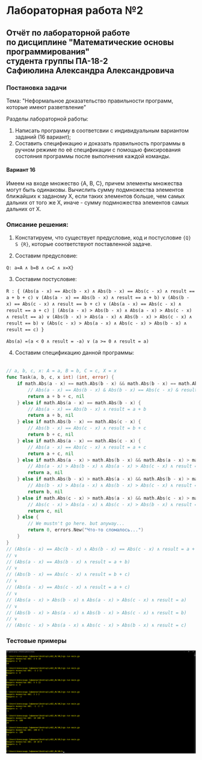 # Лабораторная работа №2
## Отчёт по лабораторной работе<br>по дисциплине "Математические основы программирования"<br>студента группы ПА-18-2<br>Сафиюлина Александра Александровича

### Постановка задачи

Тема: "Неформальное доказательство правильности программ, которые имеют разветвление"

Разделы лабораторной работы:
1. Написать программу в соответсвии с индивидуальным вариантом заданий (16 вариант);
2. Составить спецификацию и доказать правильность программы в ручном режиме по её спецификации с помощью фиксирования состояния программы после выполнения каждой команды.

#### Вариант 16

Имеем на входе множество {A, B, C}, причем элементы множества могут быть одинаковы. Вычислить сумму подмножества элементов ближайших к заданому X, если таких элементов больше, чем самых дальних от того же X, иначе - сумму подмножества элементов самых дальних от X.

### Описание решения:
    
1. Констатируем, что существует предусловие, код и постусловие `{Q} S {R}`, которые соответствуют поставленной задаче.

2. Составим предусловие:
  
  `Q: a=A ∧ b=B ∧ c=C ∧ x=X}`

3. Составим постусловие:
  
  `R : {
  	(Abs(a - x) == Abc(b - x) ∧ Abs(b - x) == Abs(c - x) ∧ result == a + b + c)
	 ∨
	 (Abs(a - x) == Abs(b - x) ∧ result == a + b)
	 ∨
	 (Abs(b - x) == Abs(c - x) ∧ result == b + c)
	 ∨
	 (Abs(a - x) == Abs(c - x) ∧ result == a + c)
	 |
	 (Abs(a - x) > Abs(b - x) ∧ Abs(a - x) > Abs(c - x) ∧ result == a)
	 ∨
	 (Abs(b - x) > Abs(a - x) ∧ Abs(b - x) > Abs(c - x) ∧ result == b)
	 ∨
	 (Abs(c - x) > Abs(a - x) ∧ Abs(c - x) > Abs(b - x) ∧ result == c)
  }`
  
  `Abs(a) =(a < 0 ∧ result = -a) ∨ (a >= 0 ∧ result = a)`
  
  4. Составим спецификацию данной программы:
  
```Go

// a, b, c, x: A = a, B = b, C = c, X = x
func Task(a, b, c, x int) (int, error) {
	if math.Abs(a - x) == math.Abs(b - x) && math.Abs(b - x) == math.Abs(c - x) {
		// Abs(a - x) == Abs(b - x) & Abs(b - x) == Abs(c - x) & result = a + b + c
		return a + b + c, nil
	} else if math.Abs(a - x) == math.Abs(b - x) {
		// Abs(a - x) == Abs(b - x) ∧ result = a + b
		return a + b, nil
	} else if math.Abs(b - x) == math.Abs(c - x) {
		// Abs(b - x) == Abs(c - x) ∧ result = b + c
		return b + c, nil
	} else if math.Abs(a - x) == math.Abs(c - x) {
		// Abs(a - x) == Abs(c - x) ∧ result = a + c
		return a + c, nil
	} else if math.Abs(a - x) > math.Abs(b - x) && math.Abs(a - x) > math.Abs(c - x) {
		// Abs(a - x) > Abs(b - x) ∧ Abs(a - x) > Abs(c - x) ∧ result = a
		return a, nil
	} else if math.Abs(b - x) > math.Abs(a - x) && math.Abs(b - x) > math.Abs(c - x) {
		// Abs(b - x) > Abs(a - x) ∧ Abs(b - x) > Abs(c - x) ∧ result = b
		return b, nil
	} else if math.Abs(c - x) > math.Abs(a - x) && math.Abs(c - x) > math.Abs(b - x) {
		// Abs(c - x) > Abs(a - x) ∧ Abs(c - x) > Abs(b - x) ∧ result = c
		return c, nil
	} else {
		// We mustn't go here. but anyway...
		return 0, errors.New("Что-то сломалось...")
	}
}
// (Abs(a - x) == Abc(b - x) ∧ Abs(b - x) == Abs(c - x) ∧ result = a + b + c)
// ∨
// (Abs(a - x) == Abs(b - x) ∧ result = a + b)
// ∨
// (Abs(b - x) == Abs(c - x) ∧ result = b + c)
// ∨
// (Abs(a - x) == Abs(c - x) ∧ result = a + c)
// ∨
// (Abs(a - x) > Abs(b - x) ∧ Abs(a - x) > Abs(c - x) ∧ result = a)
// ∨
// (Abs(b - x) > Abs(a - x) ∧ Abs(b - x) > Abs(c - x) ∧ result = b)
// ∨
// (Abs(c - x) > Abs(a - x) ∧ Abs(c - x) > Abs(b - x) ∧ result = c)
```

### Тестовые примеры

![Первый скриншот](Screenshots/Screenshot1.png)
